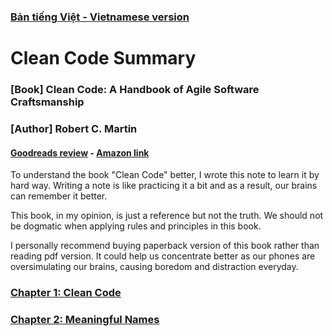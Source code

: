 ### [Bản tiếng Việt - Vietnamese version](https://github.com/jenniferdo2211/Clean-Code-Summary/tree/master/B%E1%BA%A3n%20ti%E1%BA%BFng%20Vi%E1%BB%87t)

# Clean Code Summary
### [Book] Clean Code: A Handbook of Agile Software Craftsmanship
### [Author] Robert C. Martin
#### [Goodreads review](https://www.goodreads.com/book/show/3735293-clean-code#other_reviews) - [Amazon link](https://www.amazon.com/gp/product/0132350882/ref=x_gr_w_bb_glide_sout?ie=UTF8&tag=x_gr_w_bb_glide_sout-20&linkCode=as2&camp=1789&creative=9325&creativeASIN=0132350882&SubscriptionId=1MGPYB6YW3HWK55XCGG2)

To understand the book "Clean Code" better, I wrote this note to learn it by hard way. Writing a note is like practicing it a bit and as a result, our brains can remember it better.<br />

This book, in my opinion, is just a reference but not the truth. We should not be dogmatic when applying rules and principles in this book.<br />

I personally recommend buying paperback version of this book rather than reading pdf version. It could help us concentrate better as our phones are oversimulating our brains, causing boredom and distraction everyday.

### [Chapter 1: Clean Code](https://github.com/jenniferdo2211/Clean-Code-Summary/blob/master/English%20version/chapter1-clean-code.md)
### [Chapter 2: Meaningful Names](https://github.com/jenniferdo2211/Clean-Code-Summary/blob/master/English%20version/chapter2-meaningful-names.md)
